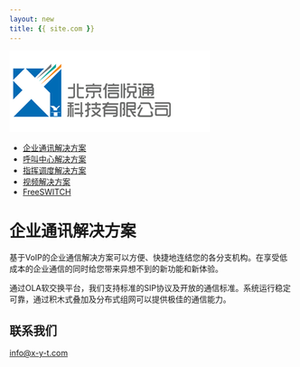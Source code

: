 ```yaml
---
layout: new
title: {{ site.com }}
---
```


<div id="header">
	<div id="logo">
		<a href="index1"><img src="images/logo.jpg" alt="" /></a>
	</div>		
	<ul>
		<li class="selected"><a href="1.html"><span>企业通讯解决方案</span></a></li>
		<li><a href="2.html"><span>呼叫中心解决方案</span></a></li>
		<li><a href="3.html"><span>指挥调度解决方案</span></a></li>
		<li><a href="4.html"><span>视频解决方案</span></a></li>
		<li><a href="5.html"><span>FreeSWITCH</span></a></li>
	</ul>
</div>
<div id="body">
	<div class="about">
		<h1>企业通讯解决方案</h1>
		<div>
			<p>
				基于VoIP的企业通信解决方案可以方便、快捷地连结您的各分支机构。在享受低成本的企业通信的同时给您带来异想不到的新功能和新体验。
			</p>
			<p>
				通过OLA软交换平台，我们支持标准的SIP协议及开放的通信标准。系统运行稳定可靠，通过积木式叠加及分布式组网可以提供极佳的通信能力。
			</p>
		</div>
		<div>
			<h2>联系我们</h2>
			<p><a href="mailto:info@x-y-t.com">info@x-y-t.com</a></p>
		</div>
	</div>
</div>
